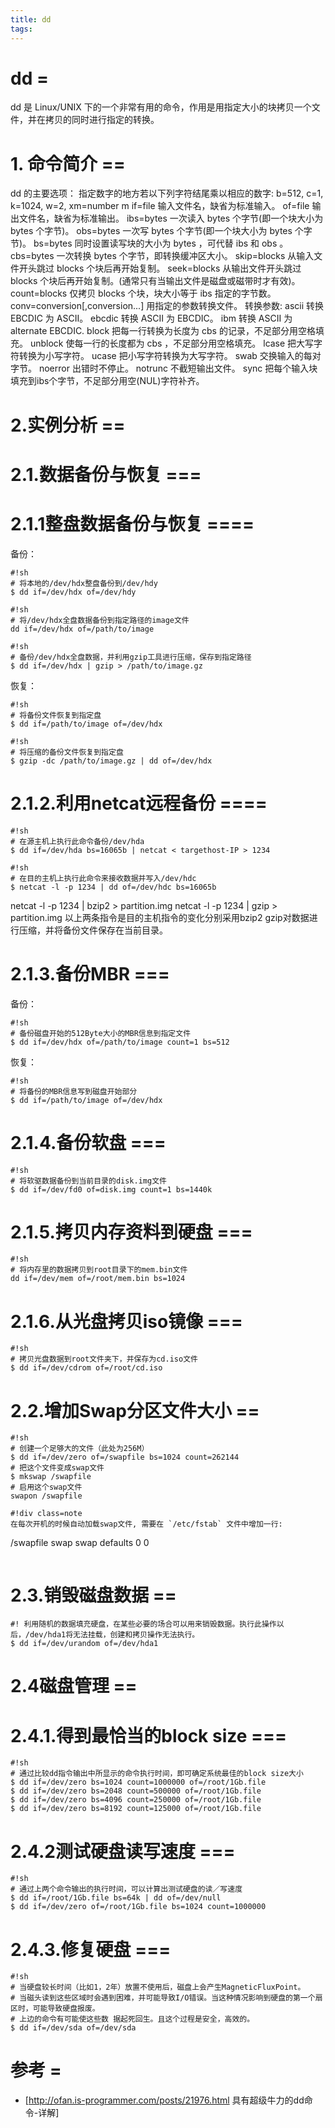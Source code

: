 ```yaml
---
title: dd
tags:
---
```

# dd =
dd 是 Linux/UNIX 下的一个非常有用的命令，作用是用指定大小的块拷贝一个文件，并在拷贝的同时进行指定的转换。 
# 1. 命令简介  ==
dd 的主要选项： 
指定数字的地方若以下列字符结尾乘以相应的数字: 
b=512, c=1, k=1024, w=2, xm=number m 
if=file 
输入文件名，缺省为标准输入。 
of=file 
输出文件名，缺省为标准输出。 
ibs=bytes 
一次读入 bytes 个字节(即一个块大小为 bytes 个字节)。 
obs=bytes 
一次写 bytes 个字节(即一个块大小为 bytes 个字节)。 
bs=bytes 
同时设置读写块的大小为 bytes ，可代替 ibs 和 obs 。 
cbs=bytes 
一次转换 bytes 个字节，即转换缓冲区大小。 
skip=blocks 
从输入文件开头跳过 blocks 个块后再开始复制。 
seek=blocks 
从输出文件开头跳过 blocks 个块后再开始复制。(通常只有当输出文件是磁盘或磁带时才有效)。 
count=blocks 
仅拷贝 blocks 个块，块大小等于 ibs 指定的字节数。 
conv=conversion[,conversion...] 
用指定的参数转换文件。
转换参数: 
ascii 转换 EBCDIC 为 ASCII。 
ebcdic 转换 ASCII 为 EBCDIC。 
ibm 转换 ASCII 为 alternate EBCDIC. 
block 把每一行转换为长度为 cbs 的记录，不足部分用空格填充。 
unblock 使每一行的长度都为 cbs ，不足部分用空格填充。 
lcase 把大写字符转换为小写字符。 
ucase 把小写字符转换为大写字符。 
swab 交换输入的每对字节。 
noerror 出错时不停止。 
notrunc 不截短输出文件。 
sync 把每个输入块填充到ibs个字节，不足部分用空(NUL)字符补齐。 
# 2.实例分析 ==
# 2.1.数据备份与恢复 ===
# 2.1.1整盘数据备份与恢复 ==== 
备份： 
```
#!sh
# 将本地的/dev/hdx整盘备份到/dev/hdy 
$ dd if=/dev/hdx of=/dev/hdy 
```
```
#!sh
# 将/dev/hdx全盘数据备份到指定路径的image文件 
dd if=/dev/hdx of=/path/to/image 
```
```
#!sh
# 备份/dev/hdx全盘数据，并利用gzip工具进行压缩，保存到指定路径 
$ dd if=/dev/hdx | gzip > /path/to/image.gz 
```
恢复： 
```
#!sh
# 将备份文件恢复到指定盘 
$ dd if=/path/to/image of=/dev/hdx 
```
```
#!sh 
# 将压缩的备份文件恢复到指定盘 
$ gzip -dc /path/to/image.gz | dd of=/dev/hdx 
```
# 2.1.2.利用netcat远程备份 ====
```
#!sh 
# 在源主机上执行此命令备份/dev/hda 
$ dd if=/dev/hda bs=16065b | netcat < targethost-IP > 1234 
```
```
#!sh
# 在目的主机上执行此命令来接收数据并写入/dev/hdc 
$ netcat -l -p 1234 | dd of=/dev/hdc bs=16065b 
```
netcat -l -p 1234 | bzip2 > partition.img 
netcat -l -p 1234 | gzip > partition.img 
以上两条指令是目的主机指令的变化分别采用bzip2 gzip对数据进行压缩，并将备份文件保存在当前目录。 
# 2.1.3.备份MBR ===
备份： 
```
#!sh
# 备份磁盘开始的512Byte大小的MBR信息到指定文件 
$ dd if=/dev/hdx of=/path/to/image count=1 bs=512 
```
恢复： 
```
#!sh
# 将备份的MBR信息写到磁盘开始部分 
$ dd if=/path/to/image of=/dev/hdx 
```
# 2.1.4.备份软盘 ===
```
#!sh
# 将软驱数据备份到当前目录的disk.img文件 
$ dd if=/dev/fd0 of=disk.img count=1 bs=1440k 
```
# 2.1.5.拷贝内存资料到硬盘 ===
```
#!sh
# 将内存里的数据拷贝到root目录下的mem.bin文件 
dd if=/dev/mem of=/root/mem.bin bs=1024 
```
# 2.1.6.从光盘拷贝iso镜像 ===
```
#!sh
# 拷贝光盘数据到root文件夹下，并保存为cd.iso文件 
$ dd if=/dev/cdrom of=/root/cd.iso 
```
# 2.2.增加Swap分区文件大小 ==
```
#!sh
# 创建一个足够大的文件（此处为256M）
$ dd if=/dev/zero of=/swapfile bs=1024 count=262144 
# 把这个文件变成swap文件 
$ mkswap /swapfile 
# 启用这个swap文件 
swapon /swapfile 
```
```
#!div class=note
在每次开机的时候自动加载swap文件, 需要在 `/etc/fstab` 文件中增加一行:
```
/swapfile swap swap defaults 0 0 
```
```
# 2.3.销毁磁盘数据 ==
```
#! 利用随机的数据填充硬盘，在某些必要的场合可以用来销毁数据。执行此操作以后，/dev/hda1将无法挂载，创建和拷贝操作无法执行。 
$ dd if=/dev/urandom of=/dev/hda1 
```
# 2.4磁盘管理 ==
# 2.4.1.得到最恰当的block size ===
```
#!sh 
# 通过比较dd指令输出中所显示的命令执行时间，即可确定系统最佳的block size大小 
$ dd if=/dev/zero bs=1024 count=1000000 of=/root/1Gb.file 
$ dd if=/dev/zero bs=2048 count=500000 of=/root/1Gb.file 
$ dd if=/dev/zero bs=4096 count=250000 of=/root/1Gb.file 
$ dd if=/dev/zero bs=8192 count=125000 of=/root/1Gb.file 
```
# 2.4.2测试硬盘读写速度 ===
```
#!sh
# 通过上两个命令输出的执行时间，可以计算出测试硬盘的读／写速度  
$ dd if=/root/1Gb.file bs=64k | dd of=/dev/null 
$ dd if=/dev/zero of=/root/1Gb.file bs=1024 count=1000000 
```
# 2.4.3.修复硬盘 ===
```
#!sh
# 当硬盘较长时间（比如1，2年）放置不使用后，磁盘上会产生MagneticFluxPoint。
# 当磁头读到这些区域时会遇到困难，并可能导致I/O错误。当这种情况影响到硬盘的第一个扇区时，可能导致硬盘报废。
# 上边的命令有可能使这些数 据起死回生。且这个过程是安全，高效的。
$ dd if=/dev/sda of=/dev/sda 
```
# 参考 =
 * [http://ofan.is-programmer.com/posts/21976.html 具有超级牛力的dd命令-详解]
